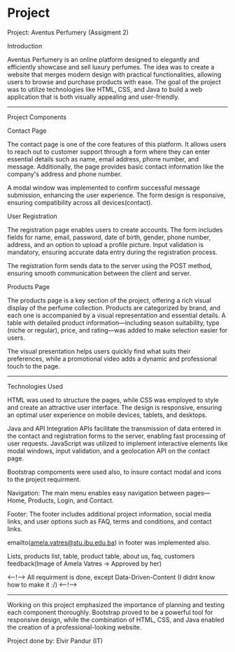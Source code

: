 # Project 

Project: Aventus Perfumery (Assigment 2)

Introduction

Aventus Perfumery is an online platform designed to elegantly and efficiently showcase and sell luxury perfumes. The idea was to create a website that merges modern design with practical functionalities, allowing users to browse and purchase products with ease. The goal of the project was to utilize technologies like HTML, CSS, and Java to build a web application that is both visually appealing and user-friendly.

________________________________________________________________________________________________________________________________________

Project Components

Contact Page

The contact page is one of the core features of this platform. It allows users to reach out to customer support through a form where they can enter essential details such as name, email address, phone number, and message. Additionally, the page provides basic contact information like the company's address and phone number.

A modal window was implemented to confirm successful message submission, enhancing the user experience. The form design is responsive, ensuring compatibility across all devices​(contact).

User Registration

The registration page enables users to create accounts. The form includes fields for name, email, password, date of birth, gender, phone number, address, and an option to upload a profile picture. Input validation is mandatory, ensuring accurate data entry during the registration process.

The registration form sends data to the server using the POST method, ensuring smooth communication between the client and server​.

Products Page

The products page is a key section of the project, offering a rich visual display of the perfume collection. Products are categorized by brand, and each one is accompanied by a visual representation and essential details. A table with detailed product information—including season suitability, type (niche or regular), price, and rating—was added to make selection easier for users.


The visual presentation helps users quickly find what suits their preferences, while a promotional video adds a dynamic and professional touch to the page​.

________________________________________________________________________________________________________________________________________


Technologies Used

HTML was used to structure the pages, while CSS was employed to style and create an attractive user interface. The design is responsive, ensuring an optimal user experience on mobile devices, tablets, and desktops.

Java and API Integration
APIs facilitate the transmission of data entered in the contact and registration forms to the server, enabling fast processing of user requests. JavaScript was utilized to implement interactive elements like modal windows, input validation, and a geolocation API on the contact page.

Bootstrap compoments were used also, to insure contact modal and icons to the project requirment.

Navigation: The main menu enables easy navigation between pages—Home, Products, Login, and Contact.

Footer: The footer includes additional project information, social media links, and user options such as FAQ, terms and conditions, and contact links.

emailto(amela.vatres@stu.ibu.edu.ba) in footer was implemented also.

Lists, products list, table, product table, about us, faq, customers feedback(Image of Amela Vatres -> Approved by her)

<--!--> All requirment is done, except Data-Driven-Content (I didnt know how to make it :/) <--!-->
________________________________________________________________________________________________________________________________________


Working on this project emphasized the importance of planning and testing each component thoroughly. Bootstrap proved to be a powerful tool for responsive design, while the combination of HTML, CSS, and Java enabled the creation of a professional-looking website.

Project done by: Elvir Pandur (IT)



